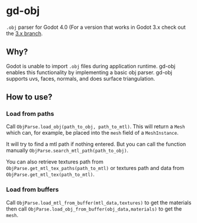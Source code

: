 # gd-obj
`.obj` parser for Godot 4.0
(For a version that works in Godot 3.x check out the [3.x branch](https://github.com/Ezcha/gd-obj/tree/3.x).

## Why?
Godot is unable to import `.obj` files during application runtime. gd-obj enables this functionality by implementing a basic obj parser. gd-obj supports uvs, faces, normals, and does surface triangulation.

## How to use?

### Load from paths
Call `ObjParse.load_obj(path_to_obj, path_to_mtl)`. This will return a `Mesh` which can, for example, be placed into the `mesh` field of a `MeshInstance`.

It will try to find a mtl path if nothing entered. But you can call the function manually `ObjParse.search_mtl_path(path_to_obj)`.

You can also retrieve textures path from `ObjParse.get_mtl_tex_paths(path_to_mtl)` or textures path and data from `ObjParse.get_mtl_tex(path_to_mtl)`.

### Load from buffers
Call `ObjParse.load_mtl_from_buffer(mtl_data,textures)` to get the materials then call `ObjParse.load_obj_from_buffer(obj_data,materials)` to get the `mesh`.
